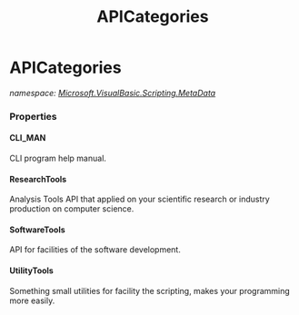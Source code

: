 ﻿---
title: APICategories
---

# APICategories
_namespace: [Microsoft.VisualBasic.Scripting.MetaData](N-Microsoft.VisualBasic.Scripting.MetaData.html)_





### Properties

#### CLI_MAN
CLI program help manual.
#### ResearchTools
Analysis Tools API that applied on your scientific research or industry production on computer science.
#### SoftwareTools
API for facilities of the software development.
#### UtilityTools
Something small utilities for facility the scripting, makes your programming more easily.


